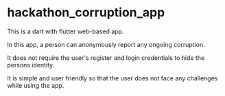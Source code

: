 # hackathon_corruption_app

This is a dart with flutter web-based app.

In this app, a person can anonymously report any ongoing corruption.

 It does not require the user's register and login credentials to hide the persons identity.

 It is simple and user friendly so that the user does not face any challenges while using the app.
